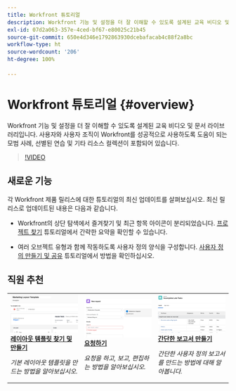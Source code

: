 ```yaml
---
title: Workfront 튜토리얼
description: Workfront 기능 및 설정을 더 잘 이해할 수 있도록 설계된 교육 비디오 및 문서 라이브러리입니다.  사용자와 사용자 조직이 Workfront를 성공적으로 사용하도록 도움이 되는 모범 사례, 선별된 연습 및 기타 리소스 컬렉션이 포함되어 있습니다.
exl-id: 07d2a063-357e-4ced-bf67-e80025c21b45
source-git-commit: 650e4d346e1792863930dcebafacab4c88f2a8bc
workflow-type: ht
source-wordcount: '206'
ht-degree: 100%

---
```


# Workfront 튜토리얼 {#overview}

Workfront 기능 및 설정을 더 잘 이해할 수 있도록 설계된 교육 비디오 및 문서 라이브러리입니다.  사용자와 사용자 조직이 Workfront를 성공적으로 사용하도록 도움이 되는 모범 사례, 선별된 연습 및 기타 리소스 컬렉션이 포함되어 있습니다.

>[!VIDEO](https://video.tv.adobe.com/v/335063/?quality=12&learn=on)

<!-- 

This is the landing page of the user guide. It should be the first list item in the TOC.md file. 
See other user landing pages to get ideas. 

-->

<div id="whats-new-section">

## 새로운 기능

각 Workfront 제품 릴리스에 대한 튜토리얼의 최신 업데이트를 살펴보십시오. 최신 릴리스로 업데이트된 내용은 다음과 같습니다.

* Workfront의 상단 탐색에서 즐겨찾기 및 최근 항목 아이콘이 분리되었습니다. <a href="/help/manage-work/projects/find-projects.md">프로젝트 찾기</a> 튜토리얼에서 간략한 요약을 확인할 수 있습니다.

* 여러 오브젝트 유형과 함께 작동하도록 사용자 정의 양식을 구성합니다. <a href="/help/custom-data/custom-forms/custom-forms-creating-and-sharing-a-custom-form.md">사용자 정의 만들기 및 공유</a> 튜토리얼에서 방법을 확인하십시오.

</div>

<div id="recs-overview-body-1"></div>
<div id="recs-overview-body-2"></div>
<div id="recs-overview-body-3"></div>
<div id="recs-overview-body-4"></div>
<div id="recs-overview-body-5"></div>
<div id="recs-overview-body-6"></div>

<div id="staff-picks-section">

## 직원 추천

<table style="margin-top: 0 !important">
  <tr>
   <td>
      <a href="/help/administration-and-setup/layout-templates/find-layout-templates.md">
      <img alt="레이아웃 템플릿 찾기 및 만들기" src="./assets/ltemp_01.png"/>
      </a>
      <div>
         <a href="/help/administration-and-setup/layout-templates/find-layout-templates.md"><strong>레이아웃 템플릿 찾기 및 만들기</strong></a>
      </div>
      <p>
         <em>기본 레이아웃 템플릿을 만드는 방법을 알아보십시오.</em>
      </p>
    </td>
   <td>
      <a href="/help/manage-work/issues-requests/make-a-request.md">
      <img alt="요청 작성" src="./assets/nrequest_01.png"/>
      </a>
      <div>
         <a href="/help/manage-work/issues-requests/make-a-request.md"><strong>요청하기</strong></a>
      </div>
      <p>
         <em>요청을 하고, 보고, 편집하는 방법을 알아보십시오.</em>
      </p>

<td>
      <a href="/help/reporting/basic-reporting/create-a-simple-report.md">
      <img alt="간단한 보고서 만들기" src="./assets/sreport_01.png"/>
      </a>
      <div>
         <a href="/help/reporting/basic-reporting/create-a-simple-report.md"><strong>간단한 보고서 만들기</strong></a>
      </div>
      <p>
         <em>간단한 사용자 정의 보고서를 만드는 방법에 대해 알아봅니다.</em>
      </p>
    </td>
  </tr>
</table>

</div>